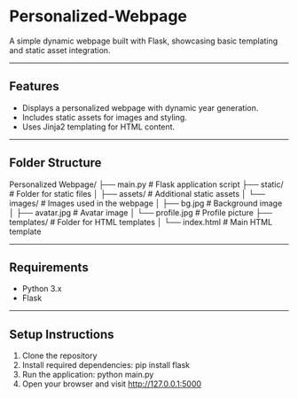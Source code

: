 # Personalized-Webpage

A simple dynamic webpage built with Flask, showcasing basic templating and static asset integration.

---

## Features

- Displays a personalized webpage with dynamic year generation.
- Includes static assets for images and styling.
- Uses Jinja2 templating for HTML content.

---

## Folder Structure

Personalized Webpage/
├── main.py          # Flask application script
├── static/          # Folder for static files
│   ├── assets/      # Additional static assets
│   └── images/      # Images used in the webpage
│       ├── bg.jpg   # Background image
│       ├── avatar.jpg   # Avatar image
│       └── profile.jpg  # Profile picture
├── templates/       # Folder for HTML templates
│   └── index.html   # Main HTML template

---

## Requirements

- Python 3.x
- Flask

---

## Setup Instructions

1. Clone the repository
2. Install required dependencies: pip install flask
3. Run the application: python main.py
4. Open your browser and visit http://127.0.0.1:5000
